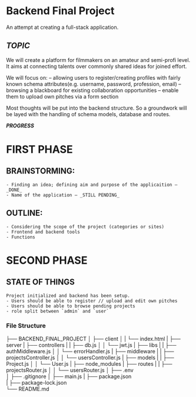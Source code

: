 # Backend Final Project
An attempt at creating a full-stack application. 

## ***TOPIC***
We will create a platform for filmmakers on an amateur and semi-profi level. 
It aims at connecting talents over commonly shared ideas for joined effort.

We will focus on:
    – allowing users to register/creating profiles with fairly known
      schema attributes(e.g. username, password, profession, email)
    – browsing a blackboard for existing collaboration opportunities
    – enable them to upload own pitches via a form section

Most thoughts will be put into the backend structure. So a groundwork will be layed
with the handling of schema models, database and routes.

***PROGRESS***

# FIRST PHASE

## BRAINSTORMING:
    - Finding an idea; defining aim and purpose of the applicaition – _DONE_ 
    - Name of the application – _STILL PENDING_ 

## OUTLINE:
    - Considering the scope of the project (categories or sites)
    - Frontend and backend tools
    - Functions

# SECOND PHASE

## STATE OF THINGS
    Project initialized and backend has been setup. 
    - Users should be able to register // upload and edit own pitches
    - Users should be able to browse pending projects
    - role split between `admin` and `user`
    
### File Structure

├──  BACKEND_FINAL_PROJECT
│ ├── client
│ | └── index.html
| ├── server
| ├── controllers
| | ├── db.js
│ │ └── jwt.js
| ├── libs
| | ├── authMiddleware.js
│ │ └── errorHandler.js
| ├── middleware
| | ├── projectsController.js
│ │ └── usersController.js
| ├── models
| | ├── Project.js
│ │ └── User.js
| ├── node_modules
| ├── routes
| | ├── projectsRouter.js
│ │ └── usersRouter.js
│ ├── .env  
│ ├── .gitignore
│ ├── main.js
| ├── package.json  
| ├── package-lock.json  
└── README.md   
